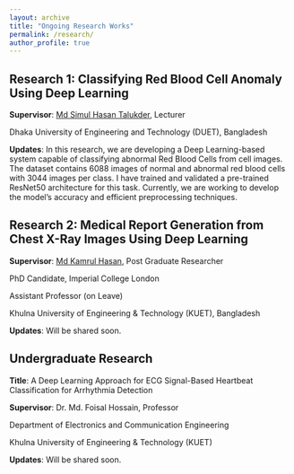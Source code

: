 ```yaml
---
layout: archive
title: "Ongoing Research Works"
permalink: /research/
author_profile: true
---
```

## Research 1: Classifying Red Blood Cell Anomaly Using Deep Learning

**Supervisor**: [Md Simul Hasan Talukder](https://scholar.google.com/citations?user=T754wTAAAAAJ&hl=en), Lecturer

Dhaka University of Engineering and Technology (DUET), Bangladesh

**Updates**: In this research, we are developing a Deep Learning-based system capable of classifying abnormal Red Blood Cells from cell images. The dataset contains 6088 images of normal and abnormal red blood cells with 3044 images per class. I have trained and validated a pre-trained ResNet50 architecture for this task. Currently, we are working to develop the model’s accuracy and efficient preprocessing techniques. 

## Research 2: Medical Report Generation from Chest X-Ray Images Using Deep Learning 

**Supervisor**: [Md Kamrul Hasan](https://med-ai.netlify.app/), Post Graduate Researcher

PhD Candidate, Imperial College London

Assistant Professor (on Leave)

Khulna University of Engineering & Technology (KUET), Bangladesh

**Updates**: Will be shared soon.  

## Undergraduate Research 

**Title**: A Deep Learning Approach for ECG Signal-Based Heartbeat Classification for Arrhythmia Detection

**Supervisor**: Dr. Md. Foisal Hossain, Professor

Department of Electronics and Communication Engineering

Khulna University of Engineering & Technology (KUET)

**Updates**: Will be shared soon.  
